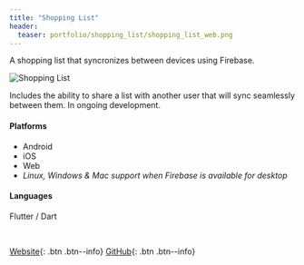```yaml
---
title: "Shopping List"
header:
  teaser: portfolio/shopping_list/shopping_list_web.png
---
```



A shopping list that syncronizes between devices using Firebase.

![Shopping List](shopping_list_web.png)

Includes the ability to share a list with another user that will sync seamlessly
between them. In ongoing development.

#### Platforms

- Android
- iOS
- Web
- _Linux, Windows & Mac support when Firebase is available for desktop_


#### Languages

Flutter / Dart


<br>


[Website](https://shopping.merritt.codes/){: .btn .btn--info}
[GitHub](https://github.com/Merrit/shopping_list){: .btn .btn--info}
